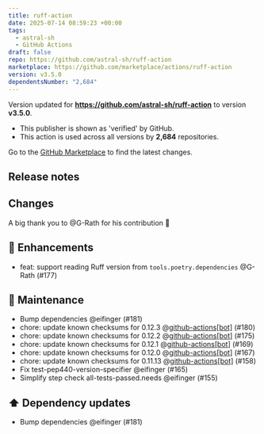 ```yaml
---
title: ruff-action
date: 2025-07-14 08:59:23 +00:00
tags:
  - astral-sh
  - GitHub Actions
draft: false
repo: https://github.com/astral-sh/ruff-action
marketplace: https://github.com/marketplace/actions/ruff-action
version: v3.5.0
dependentsNumber: "2,684"
---
```



Version updated for **https://github.com/astral-sh/ruff-action** to version **v3.5.0**.
- This publisher is shown as 'verified' by GitHub.
- This action is used across all versions by **2,684** repositories.

Go to the [GitHub Marketplace](https://github.com/marketplace/actions/ruff-action) to find the latest changes.

## Release notes

## Changes

A big thank you to @G-Rath for his contribution 🥳 

## 🚀 Enhancements

- feat: support reading Ruff version from `tools.poetry.dependencies` @G-Rath (#177)

## 🧰 Maintenance

- Bump dependencies @eifinger (#181)
- chore: update known checksums for 0.12.3 @[github-actions[bot]](https://github.com/apps/github-actions) (#180)
- chore: update known checksums for 0.12.2 @[github-actions[bot]](https://github.com/apps/github-actions) (#175)
- chore: update known checksums for 0.12.1 @[github-actions[bot]](https://github.com/apps/github-actions) (#169)
- chore: update known checksums for 0.12.0 @[github-actions[bot]](https://github.com/apps/github-actions) (#167)
- chore: update known checksums for 0.11.13 @[github-actions[bot]](https://github.com/apps/github-actions) (#158)
- Fix test-pep440-version-specifier @eifinger (#165)
- Simplify step check all-tests-passed.needs @eifinger (#155)

## ⬆️ Dependency updates

- Bump dependencies @eifinger (#181)

